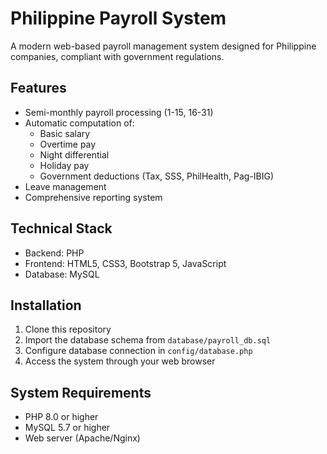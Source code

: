 # Philippine Payroll System

A modern web-based payroll management system designed for Philippine companies, compliant with government regulations.

## Features

- Semi-monthly payroll processing (1-15, 16-31)
- Automatic computation of:
  - Basic salary
  - Overtime pay
  - Night differential
  - Holiday pay
  - Government deductions (Tax, SSS, PhilHealth, Pag-IBIG)
- Leave management
- Comprehensive reporting system

## Technical Stack

- Backend: PHP
- Frontend: HTML5, CSS3, Bootstrap 5, JavaScript
- Database: MySQL

## Installation

1. Clone this repository
2. Import the database schema from `database/payroll_db.sql`
3. Configure database connection in `config/database.php`
4. Access the system through your web browser

## System Requirements

- PHP 8.0 or higher
- MySQL 5.7 or higher
- Web server (Apache/Nginx)
